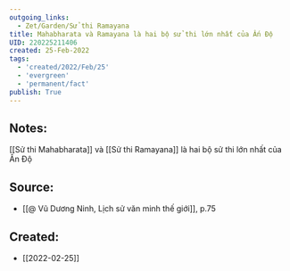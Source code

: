 ```yaml
---
outgoing_links:
  - Zet/Garden/Sử thi Ramayana
title: Mahabharata và Ramayana là hai bộ sử thi lớn nhất của Ấn Độ
UID: 220225211406
created: 25-Feb-2022
tags:
  - 'created/2022/Feb/25'
  - 'evergreen'
  - 'permanent/fact'
publish: True
---
```

## Notes:
[[Sử thi Mahabharata]] và [[Sử thi Ramayana]] là hai bộ sử thi lớn nhất của Ấn Độ

## Source:
- [[@ Vũ Dương Ninh, Lịch sử văn minh thế giới]], p.75




## Created:
- [[2022-02-25]]
